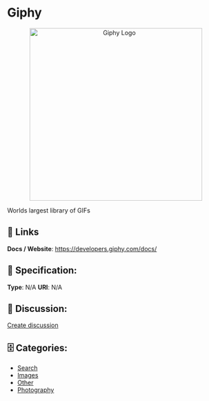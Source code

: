 # Giphy
<p align="center">
    <img width="400" src="https://raw.githubusercontent.com/apis-list/apis-list/main/apis/giphy/logo_256x256.png" alt="Giphy Logo"/>
</p>

Worlds largest library of GIFs

##  🔗 Links
**Docs / Website**: https://developers.giphy.com/docs/

## 🧬 Specification:
**Type**: N/A
**URI**: N/A

## 💬 Discussion:
[Create discussion](https://github.com/apis-list/apis-list/discussions/new)

## 🗄️ Categories:
- [Search](https://github.com/apis-list/apis-list#search)
- [Images](https://github.com/apis-list/apis-list#images)
- [Other](https://github.com/apis-list/apis-list#other)
- [Photography](https://github.com/apis-list/apis-list#photography)







